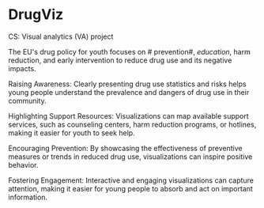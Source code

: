 # DrugViz
CS: Visual analytics (VA) project 

The EU's drug policy for youth focuses on # prevention#, *education*, harm reduction, and early intervention to reduce drug use and its negative impacts.

Raising Awareness: Clearly presenting drug use statistics and risks helps young people understand the prevalence and dangers of drug use in their community.

Highlighting Support Resources: Visualizations can map available support services, such as counseling centers, harm reduction programs, or hotlines, making it easier for youth to seek help.

Encouraging Prevention: By showcasing the effectiveness of preventive measures or trends in reduced drug use, visualizations can inspire positive behavior.

Fostering Engagement: Interactive and engaging visualizations can capture attention, making it easier for young people to absorb and act on important information.
